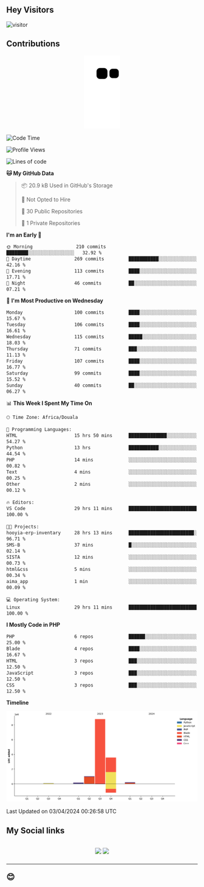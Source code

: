 ## Hey Visitors
![visitor](https://profile-counter.glitch.me/Fotsingboris/count.svg)

## Contributions
<p align="center">
  <img src="https://raw.githubusercontent.com/Fotsingboris/Fotsingboris/output/github-contribution-grid-snake.svg" />
</p>

<!--START_SECTION:waka-->
![Code Time](http://img.shields.io/badge/Code%20Time-920%20hrs%2044%20mins-blue)

![Profile Views](http://img.shields.io/badge/Profile%20Views-0-blue)

![Lines of code](https://img.shields.io/badge/From%20Hello%20World%20I%27ve%20Written-13.8%20million%20lines%20of%20code-blue)

**🐱 My GitHub Data** 

> 📦 20.9 kB Used in GitHub's Storage 
 > 
> 🚫 Not Opted to Hire
 > 
> 📜 30 Public Repositories 
 > 
> 🔑 1 Private Repositories 
 > 
**I'm an Early 🐤** 

```text
🌞 Morning                210 commits         ████████░░░░░░░░░░░░░░░░░   32.92 % 
🌆 Daytime                269 commits         ███████████░░░░░░░░░░░░░░   42.16 % 
🌃 Evening                113 commits         ████░░░░░░░░░░░░░░░░░░░░░   17.71 % 
🌙 Night                  46 commits          ██░░░░░░░░░░░░░░░░░░░░░░░   07.21 % 
```
📅 **I'm Most Productive on Wednesday** 

```text
Monday                   100 commits         ████░░░░░░░░░░░░░░░░░░░░░   15.67 % 
Tuesday                  106 commits         ████░░░░░░░░░░░░░░░░░░░░░   16.61 % 
Wednesday                115 commits         █████░░░░░░░░░░░░░░░░░░░░   18.03 % 
Thursday                 71 commits          ███░░░░░░░░░░░░░░░░░░░░░░   11.13 % 
Friday                   107 commits         ████░░░░░░░░░░░░░░░░░░░░░   16.77 % 
Saturday                 99 commits          ████░░░░░░░░░░░░░░░░░░░░░   15.52 % 
Sunday                   40 commits          ██░░░░░░░░░░░░░░░░░░░░░░░   06.27 % 
```


📊 **This Week I Spent My Time On** 

```text
🕑︎ Time Zone: Africa/Douala

💬 Programming Languages: 
HTML                     15 hrs 50 mins      ██████████████░░░░░░░░░░░   54.27 % 
Python                   13 hrs              ███████████░░░░░░░░░░░░░░   44.54 % 
PHP                      14 mins             ░░░░░░░░░░░░░░░░░░░░░░░░░   00.82 % 
Text                     4 mins              ░░░░░░░░░░░░░░░░░░░░░░░░░   00.25 % 
Other                    2 mins              ░░░░░░░░░░░░░░░░░░░░░░░░░   00.12 % 

🔥 Editors: 
VS Code                  29 hrs 11 mins      █████████████████████████   100.00 % 

🐱‍💻 Projects: 
hooyia-erp-inventary     28 hrs 13 mins      ████████████████████████░   96.71 % 
SMS-B                    37 mins             █░░░░░░░░░░░░░░░░░░░░░░░░   02.14 % 
SISTA                    12 mins             ░░░░░░░░░░░░░░░░░░░░░░░░░   00.73 % 
html&css                 5 mins              ░░░░░░░░░░░░░░░░░░░░░░░░░   00.34 % 
aima_app                 1 min               ░░░░░░░░░░░░░░░░░░░░░░░░░   00.09 % 

💻 Operating System: 
Linux                    29 hrs 11 mins      █████████████████████████   100.00 % 
```

**I Mostly Code in PHP** 

```text
PHP                      6 repos             ██████░░░░░░░░░░░░░░░░░░░   25.00 % 
Blade                    4 repos             ████░░░░░░░░░░░░░░░░░░░░░   16.67 % 
HTML                     3 repos             ███░░░░░░░░░░░░░░░░░░░░░░   12.50 % 
JavaScript               3 repos             ███░░░░░░░░░░░░░░░░░░░░░░   12.50 % 
CSS                      3 repos             ███░░░░░░░░░░░░░░░░░░░░░░   12.50 % 
```



**Timeline**

![Lines of Code chart](https://raw.githubusercontent.com/Fotsingboris/Fotsingboris/main/assets/bar_graph.png)


 Last Updated on 03/04/2024 00:26:58 UTC
<!--END_SECTION:waka-->

<h2>My Social links <h2>
<p align="center">
   <a href="https://linkedin.com/in/Fotsingboris-Mathieu"><img src="https://img.shields.io/badge/linkedin-%230077B5.svg?style=for-the-badge&logo=linkedin&logoColor=white"></a>
   <a href="https://instagram.com/Fotsingboris"><img src="https://img.shields.io/badge/instagram-%23E4405F.svg?style=for-the-badge&logo=Instagram&logoColor=white"></a>
  </p>
<hr>
😊
